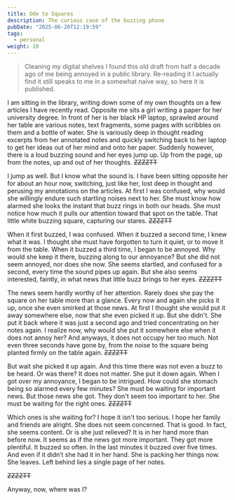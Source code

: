 ```yaml
---
title: Ode to Squares
description: The curious case of the buzzing phone
pubDate: "2025-06-20T12:19:59"
tags:
  - personal
weight: 10
---
```


> Cleaning my digital shelves I found this old draft from half a decade ago of me being annoyed in a public library. Re-reading it I actually find it still speaks to me in a somewhat naive way, so here it is published.

I am sitting in the library, writing down some of my own thoughts on a few articles I have recently read. Opposite me sits a girl writing a paper for her university degree. In front of her is her black HP laptop, sprawled around her table are various notes, text fragments, some pages with scribbles on them and a bottle of water. She is variously deep in thought reading excerpts from her annotated notes and quickly switching back to her laptop to get her ideas out of her mind and onto her paper. Suddenly however, there is a loud buzzing sound and her eyes jump up. Up from the page, up from the notes, up and out of her thoughts. ~~ZZZZTT~~

I jump as well. But I know what the sound is. I have been sitting opposite her for about an hour now, switching, just like her, lost deep in thought and perusing my annotations on the articles. At first I was confused, why would she willingly endure such startling noises next to her. She must know how alarmed she looks the instant that buzz rings in both our heads. She must notice how much it pulls our attention toward that spot on the table. That little white buzzing square, capturing our stares. ~~ZZZZTT~~

When it first buzzed, I was confused. When it buzzed a second time, I knew what it was. I thought she must have forgotten to turn it quiet, or to move it from the table. When it buzzed a third time, I began to be annoyed. Why would she keep it there, buzzing along to our annoyance? But she did not seem annoyed, nor does she now. She seems startled, and confused for a second, every time the sound pipes up again. But she also seems interested, faintly, in what news that little buzz brings to her eyes. ~~ZZZZTT~~

The news seem hardly worthy of her attention. Rarely does she pay the square on her table more than a glance. Every now and again she picks it up, once she even smirked at those news. At first I thought she would put it away somewhere else, now that she even picked it up. But she didn't. She put it back where it was just a second ago and tried concentrating on her notes again. I realize now, why would she put it somewhere else when it does not annoy her? And anyways, it does not occupy her too much. Not even three seconds have gone by, from the noise to the square being planted firmly on the table again. ~~ZZZZTT~~

But wait she picked it up again. And this time there was not even a buzz to be heard. Or was there? It does not matter. She put it down again. When I got over my annoyance, I began to be intrigued. How could she stomach being so alarmed every few minutes? She must be waiting for important news. But those news she got. They don't seem too important to her. She must be waiting for the right ones. ~~ZZZZTT~~

Which ones is she waiting for? I hope it isn't too serious. I hope her family and friends are alright. She does not seem concerned. That is good. In fact, she seems content. Or is she just relieved? It is in her hand more than before now. It seems as if the news got more important. They got more plentiful. It buzzed so often. In the last minutes it buzzed over five times. And even if it didn’t she had it in her hand. She is packing her things now. She leaves. Left behind lies a single page of her notes.

~~ZZZZTT~~

Anyway, now, where was I?

